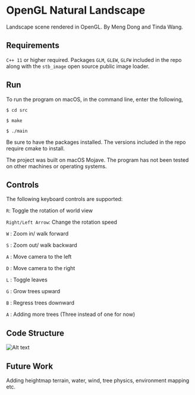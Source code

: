 # OpenGL Natural Landscape
Landscape scene rendered in OpenGL. By Meng Dong and Tinda Wang.


## Requirements
`C++ 11` or higher required. Packages `GLM`, `GLEW`, `GLFW` included in the repo along with the `stb_image` open source public image loader.

## Run
To run the program on macOS, in the command line, enter the following,

```$ cd src```

```$ make```

```$ ./main```

Be sure to have the packages installed. The versions included in the repo require cmake to install.

The project was built on macOS Mojave. The program has not been tested on other machines or operating systems.

## Controls

The following keyboard controls are supported:

 `R`: Toggle the rotation of world view 
 
 `Right/Left Arrow`: Change the rotation speed
 
 `W` : Zoom in/ walk forward
 
 `S` : Zoom out/ walk backward
 
 `A` : Move camera to the left
 
 `D` : Move camera to the right 
 
 `L` : Toggle leaves
 
 `G` : Grow trees upward  
 
 `B` : Regress trees downward
 
 `A` : Adding more trees (Three instead of one for now)

## Code Structure

![Alt text](screenshots/struct.png?raw=true "Code Structure")

## Future Work
Adding heightmap terrain, water, wind, tree physics, environment mapping etc.
